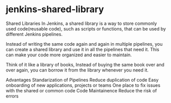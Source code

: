 # jenkins-shared-library

Shared Libraries
In Jenkins, a shared library is a way to store commonly used code(reusable code), such as scripts or functions, that can be used by different Jenkins pipelines.

Instead of writing the same code again and again in multiple pipelines, you can create a shared library and use it in all the pipelines that need it. This can make your code more organized and easier to maintain.

Think of it like a library of books, Instead of buying the same book over and over again, you can borrow it from the library whenever you need it.

Advantages
Standarization of Pipelines
Reduce duplication of code
Easy onboarding of new applications, projects or teams
One place to fix issues with the shared or common code
Code Maintainence
Reduce the risk of errors
